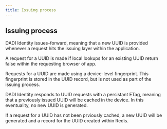 ```yaml
---
title: Issuing process
---
```


## Issuing process

DADI Identity issues-forward, meaning that a new UUID is provided whenever a request hits the issuing layer within the application.

A request for a UUID is made if local lookups for an existing UUID return false within the requesting browser of app.

Requests for a UUID are made using a device-level fingerprint. This fingerprint is stored in the UUID record, but is not used as part of the issuing process.

DADI Identity responds to UUID requests with a persistant ETag, meaning that a previously issued UUID will be cached in the device. In this eventuality, no new UUID is generated.

If a request for a UUID has not been prviously cached, a new UUID will be generated and a record for the UUID created within Redis.
